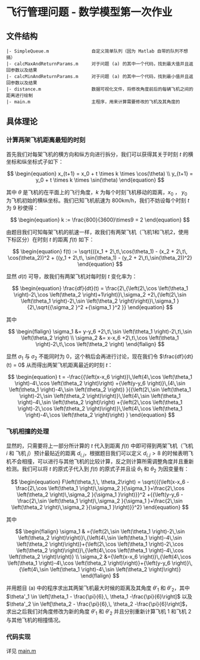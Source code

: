 # 飞行管理问题 - 数学模型第一次作业

## 文件结构

```
|- SimpleQueue.m                自定义简单队列（因为 Matlab 自带的队列不想搞）
|- calcMaxAndReturnParams.m     对于问题 (a) 的其中一个代码，找到最大值并且返回参数以及结果
|- calcMinAndReturnParams.m     对于问题 (a) 的其中一个代码，找到最小值并且返回参数以及结果
|- distance.m                   数据可视化文件，将修改角度前后的每辆飞机之间的距离进行绘制
|- main.m                       主程序，用来计算需要修改的飞机及其角度的
```

## 具体理论

### 计算两架飞机距离最短的时刻

首先我们对每架飞机的横方向和纵方向进行拆分，我们可以获得其关于时刻 $t$ 的横坐标和纵坐标式子如下：

$$
\begin{equation}
x_{t+1} = x_0 + t \times k \times \cos(\theta) \\
y_{t+1} = y_0 + t \times k \times \sin(\theta)
\end{equation}
$$

其中 $\theta$ 是飞机的在平面上的飞行角度，$k$ 为每个时刻飞机移动的距离，$x_0$ ， $y_0$ 为飞机初始的横纵坐标。我们已知飞机航速为 800km/h，我们不妨设每个时刻 $t$ 为 9 秒使得：

$$
\begin{equation}
k := \frac{800}{3600}\times9 = 2
\end{equation}
$$

由题目我们可知每架飞机的航速一样，故我们有两架飞机（飞机1和飞机2，使用下标区分）在时刻 $t$ 的距离 $f(t)$ 如下：

$$
\begin{equation}
f(t) := \sqrt{((x_1 + 2\,t\,\cos(\theta_1) - (x_2 + 2\,t\, \cos(\theta_2))^2 + ((y_1 + 2\,t\, \sin(\theta_1) - (y_2 + 2\,t\,\sin(\theta_2))^2}
\end{equation}
$$

显然 $d(t)$ 可导，故我们有两架飞机对每时刻 $t$ 变化率为：

$$
\begin{equation}
\frac{df}{dt}(t) = \frac{2\,{\left(2\,\cos \left(\theta_1 \right)-2\,\cos \left(\theta_2 \right)+1\right)}\,\sigma_2 +2\,{\left(2\,\sin \left(\theta_1 \right)-2\,\sin \left(\theta_2 \right)\right)}\,\sigma_1 }{2\,\sqrt{{\sigma_2 }^2 +{\sigma_1 }^2 }}
\end{equation}
$$

其中

$$
\begin{flalign}
\sigma_1 &= y-y_6 +2\,t\,\sin \left(\theta_1 \right)-2\,t\,\sin \left(\theta_2 \right) \\
\sigma_2 &= x-x_6 +2\,t\,\cos \left(\theta_1 \right)-2\,t\,\cos \left(\theta_2 \right)
\end{flalign}
$$

显然 $\sigma_1$ 与 $\sigma_2$ 不能同时为 0，这个稍后会再进行讨论，现在我们令 $\frac{df}{dt}(t) = 0$ 从而得出两架飞机距离最近的时刻 $t$：

$$
\begin{equation}
t = -\frac{{\left(x-x_6 \right)}\,\left(4\,\cos \left(\theta_1 \right)-4\,\cos \left(\theta_2 \right)\right) +{\left(y-y_6 \right)}\,(4\,\sin \left(\theta_1 \right)-4\,\sin \left(\theta_2 \right)) }{{\left(2\,\sin \left(\theta_1 \right)-2\,\sin \left(\theta_2 \right)\right)}\,\left(4\,\sin \left(\theta_1 \right)-4\,\sin \left(\theta_2 \right)\right) +{\left(2\,\cos \left(\theta_1 \right)-2\,\cos \left(\theta_2 \right)\right)}\,\left(4\,\cos \left(\theta_1 \right)-4\,\cos \left(\theta_2 \right)\right) }
\end{equation}
$$

### 飞机相撞的处理

显然的，只需要将上一部分所计算的 $t$ 代入到距离 $f(t)$ 中即可得到两架飞机（飞机 $i$ 和 飞机 $j$）预计最贴近的距离 $d_{i, j}$，根据题目我们可以定义 $d_{i, j} > 8$ 的时候表明飞机不会相撞，可以进行与其他飞机的比较计算，反之则计算所需调整角度并且重新检测。我们可以将 $t$ 的原式子代入到 $f(t)$ 的原式子并且设 $\theta_1$ 和 $\theta_2$ 为因变量有：

$$
\begin{equation}
F\left(\theta_1,\, \theta_2\right) = \sqrt{{{\left(x-x_6 -\frac{2\,\cos \left(\theta_1 \right)\,\sigma_2 }{\sigma_1 }+\frac{2\,\cos \left(\theta_2 \right)\,\sigma_2 }{\sigma_1 }\right)}}^2 +{{\left(y-y_6 -\frac{2\,\sin \left(\theta_1 \right)\,\sigma_2 }{\sigma_1 }+\frac{2\,\sin \left(\theta_2 \right)\,\sigma_2 }{\sigma_1 }\right)}}^2}
\end{equation}
$$

其中

$$
\begin{flalign}
\sigma_1 & ={\left(2\,\sin \left(\theta_1 \right)-2\,\sin \left(\theta_2 \right)\right)}\,{\left(4\,\sin \left(\theta_1 \right)-4\,\sin \left(\theta_2 \right)\right)}+{\left(2\,\cos \left(\theta_1 \right)-2\,\cos \left(\theta_2 \right)\right)}\,{\left(4\,\cos \left(\theta_1 \right)-4\,\cos \left(\theta_2 \right)\right)} \\ 
\sigma_2 &={\left(x-x_6 \right)}\,{\left(4\,\cos \left(\theta_1 \right)-4\,\cos \left(\theta_2 \right)\right)}+{\left(y-y_6 \right)}\,{\left(4\,\sin \left(\theta_1 \right)-4\,\sin \left(\theta_2 \right)\right)}
\end{flalign}
$$

并用题目 (a) 中的程序求出其两架飞机最大时候的距离及其角度 $\theta'_1$ 和 $\theta'_2$，其中 $\theta'_1 \in \left[\theta_1 - \frac{\pi}{6},\, \theta_1 -\frac{\pi}{6}\right]$ 以及 $\theta'_2 \in \left[\theta_2 - \frac{\pi}{6},\, \theta_2 -\frac{\pi}{6}\right]$，求出之后我们对角度修改为新的角度 $\theta'_1$ 和 $\theta'_2$ 并且分别重新计算飞机 1 和飞机 2 与其他飞机的相撞情况。

### 代码实现

详见 [main.m](./main.m)
